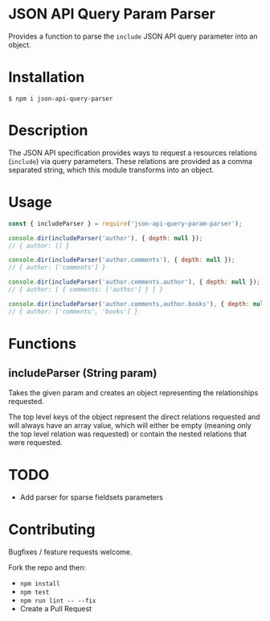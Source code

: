 # JSON API Query Param Parser

Provides a function to parse the `include` JSON API query parameter into an object.

# Installation

```shell
$ npm i json-api-query-parser
```

# Description

The JSON API specification provides ways to request a resources relations (`include`) via query parameters. These relations are provided as a comma separated string, which this module transforms into an object.

# Usage

```js
const { includeParser } = require('json-api-query-param-parser');

console.dir(includeParser('author'), { depth: null });
// { author: [] }

console.dir(includeParser('author.comments'), { depth: null });
// { author: ['comments'] }

console.dir(includeParser('author.comments.author'), { depth: null });
// { author: [ { comments: ['author'] } ] }

console.dir(includeParser('author.comments,author.books'), { depth: null });
// { author: ['comments', 'books'] }
```

# Functions

## includeParser (String param)

Takes the given param and creates an object representing the relationships requested.

The top level keys of the object represent the direct relations requested and will always have an array value, which will either be empty (meaning only the top level relation was requested) or contain the nested relations that were requested.

# TODO

- Add parser for sparse fieldsets parameters

# Contributing

Bugfixes / feature requests welcome.

Fork the repo and then:

- `npm install`
- `npm test`
- `npm run lint -- --fix`
- Create a Pull Request

